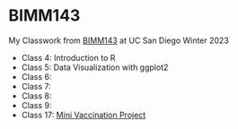 # BIMM143

My Classwork from [BIMM143](https://bioboot.github.io/bimm143_W23/) at UC San Diego Winter 2023

- Class 4: Introduction to R
- Class 5: Data Visualization with ggplot2
- Class 6:
- Class 7: 
- Class 8: 
- Class 9: 
- Class 17: [Mini Vaccination Project](https://github.com/Max96706/bimm143_github/blob/main/class17/class17.md)

